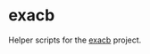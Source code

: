<!--
- SPDX-License-Identifier: CC-BY-4.0
- Copyright (C) 2024 Jayesh Badwaik <j.badwaik@fz-juelich.de>
-->

# exacb

Helper scripts for the [exacb](https://go.fzj.de/exacb) project.
